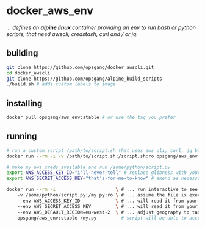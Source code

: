 # docker\_aws\_env
_... defines an **alpine linux** container providing an env to run bash or_
_python scripts, that need awscli, credstash, curl and / or jq._

## building

```bash
git clone https://github.com/opsgang/docker_awscli.git
cd docker_awscli
git clone https://github.com/opsgang/alpine_build_scripts
./build.sh # adds custom labels to image
```

## installing

```bash
docker pull opsgang/aws_env:stable # or use the tag you prefer
```

## running

```bash
# run a custom script /path/to/script.sh that uses aws cli, curl, jq blah ...
docker run --rm -i -v /path/to/script.sh:/script.sh:ro opsgang/aws_env:stable /script.sh
```

```bash
# make my aws creds available and run /some/python/script.py
export AWS_ACCESS_KEY_ID="i'll-never-tell" # replace glibness with your access key
export AWS_SECRET_ACCESS_KEY="that's-for-me-to-know" # amend as necessary

docker run --rm -i                      \ # ... run interactive to see stdout / stderr
    -v /some/python/script.py:/my.py:ro \ # ... assume the file is executable
    --env AWS_ACCESS_KEY_ID             \ # ... will read it from your env
    --env AWS_SECRET_ACCESS_KEY         \ # ... will read it from your env
    --env AWS_DEFAULT_REGION=eu-west-2  \ # ... adjust geography to taste
    opsgang/aws_env:stable /my.py         # script will be able to access these AWS_ env vars
```
